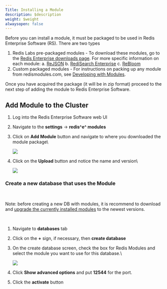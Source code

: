 ```yaml
---
Title: Installing a Module
description: $description
weight: $weight
alwaysopen: false
---
```

Before you can install a module, it must be packaged to be used in Redis
Enterprise Software (RS). There are two types

1.  Redis Labs pre-packaged modules - To download these modules, go to
    the [Redis Enterprise downloads
    page](/products/redis-pack/downloads/). For more specific
    information on each module:
    a.  [ReJSON](/redis-enterprise-documentation/developing/modules/rejson/)
    b.  [RediSearch
        Enterprise](/redis-enterprise-documentation/developing/modules/redisearch/)
    c.  [ReBloom](/redis-enterprise-documentation/developing/modules/bloom-filters/)
2.  Custom packaged modules - For instructions on packing up any module
    from redismodules.com, see [Developing with
    Modules](/redis-enterprise-documentation/developing/modules/).

Once you have acquired the package (it will be in zip format) proceed to
the next step of adding the module to Redis Enterprise Software.

Add Module to the Cluster
-------------------------

1.  Log into the Redis Enterprise Software web UI
2.  Navigate to the **settings** -\> **redis^e^ modules**
3.  Click on **Add Module** button and navigate to where you downloaded
    the module package\

    ![](/images/rs/add_module.png?width=800&height=318)
4.  Click on the **Upload** button and notice the name and version\

    ![](/images/rs/upload_module.png?width=800&height=321)

### Create a new database that uses the Module

 

Note: before creating a new DB with modules, it is recommend to download
and [upgrade the currently installed
modules](https://redislabs.com/redis-enterprise-documentation/developing/modules/upgrading/)
to the newest versions.

 

1.  Navigate to **databases** tab
2.  Click on the **+** sign, if necessary, then **create database**
3.  On the create database screen, check the box for Redis Modules and
    select the module you want to use for this database.\
    
    ![](/images/rs/create_database-1.png?width=794&height=554)
4.  Click **Show advanced options** and put **12544** for the port.
5.  Click the **activate** button
